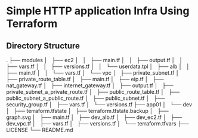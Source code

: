 # Simple HTTP application Infra Using Terraform 
## Directory Structure 
.
├── modules
│   ├── ec2
│   │   ├── main.tf
│   │   ├── output.tf
│   │   ├── vars.tf
│   │   ├── versions.tf
│   │   └── userdata.tpl
│   ├── alb
│   │   ├── main.tf
│   │   └── vars.tf
│   └── vpc
│       ├── private_subnet.tf
│       ├── private_route_table.tf
│       ├── main.tf
│       ├── eip.tf
│       ├── nat_gateway.tf
│       ├── internet_gateway.tf
│       ├── output.tf
│       ├── private_subnet_a_private_route.tf
│       ├── public_route_table.tf
│       ├── public_subnet_a_public_route.tf
│       ├── public_subnet.tf
│       ├── security_group.tf
│       ├── vars.tf
│       └── versions.tf
├── app01
│   └── dev
│       ├── terraform.tfstate
│       ├── terraform.tfstate.backup
│       ├── graph.svg
│       ├── main.tf
│       ├── dev_alb.tf
│       ├── dev_ec2.tf
│       ├── dev_vpc.tf
│       ├── vars.tf
│       ├── versions.tf
│       └── terraform.tfvars
├── LICENSE
└── README.md




